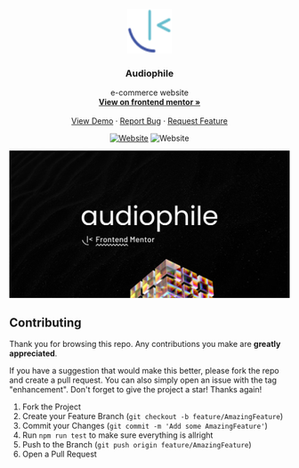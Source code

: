<div id="top"></div>

<!-- PROJECT LOGO -->
<br />
<div align="center">
  <a href="https://www.frontendmentor.io/profile/Yazdun">
    <img src="./public/fem.svg" alt="Logo" width="80" height="80">
  </a>

<h3 align="center">Audiophile</h3>

  <p align="center">
    e-commerce website
    <br />
    <a href="https://www.frontendmentor.io/solutions/audiophile-solution-built-with-next-typescript-vdZ3KrOLk9"><strong>View on frontend mentor »</strong></a>
    <br />
    <br />
    <a href="https://audioophile.vercel.app/">View Demo</a>
    ·
    <a href="https://github.com/Yazdun/next-ts-audiophile/issues">Report Bug</a>
    ·
    <a href="https://github.com/Yazdun/next-ts-audiophile/issues">Request Feature</a>
  </p>

[![Website](https://img.shields.io/website?down_color=critical&down_message=down&label=vercel&logo=vercel&style=for-the-badge&up_color=brightengreen&up_message=active&url=https%3A%2F%2Faudioophile.vercel.app/%2F)](LIVE)
![Website](https://img.shields.io/website?down_color=red&down_message=GURU&label=difficulty&logo=frontendmentor&style=for-the-badge&up_color=red&up_message=GURU&url=https%3A%2F%2Fwww.frontendmentor.io%2F)

</div>

![Preview of the solution](./public/thumbnail.jpg)

## Contributing

Thank you for browsing this repo. Any contributions you make are **greatly
appreciated**.

If you have a suggestion that would make this better, please fork the repo and
create a pull request. You can also simply open an issue with the tag
"enhancement". Don't forget to give the project a star! Thanks again!

1. Fork the Project
2. Create your Feature Branch (`git checkout -b feature/AmazingFeature`)
3. Commit your Changes (`git commit -m 'Add some AmazingFeature'`)
4. Run `npm run test` to make sure everything is allright
5. Push to the Branch (`git push origin feature/AmazingFeature`)
6. Open a Pull Request
